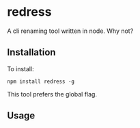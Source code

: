 # redress

A cli renaming tool written in node.  Why not?

## Installation

To install:
```
npm install redress -g
```
This tool prefers the global flag.

## Usage 



